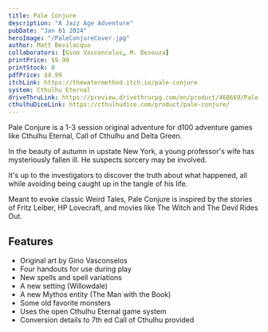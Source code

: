 ```yaml
---
title: Pale Conjure
description: "A Jazz Age Adventure"
pubDate: "Jan 01 2024"
heroImage: "/PaleConjureCover.jpg"
author: Matt Bevilacqua
collaborators: [Gino Vasconcelos, M. Desouza]
printPrice: $9.99
printStock: 0
pdfPrice: $4.99
itchLink: https://thewatermethod.itch.io/pale-conjure
system: Cthulhu Eternal
driveThruLink: https://preview.drivethrurpg.com/en/product/468669/Pale-Conjure-A-scenario-for-Cthulhu-Eternal?affiliate_id=463552
cthulhuDiceLink: https://cthulhudice.com/product/pale-conjure/
---
```


Pale Conjure is a 1-3 session original adventure for d100 adventure games like Cthulhu Eternal, Call of Cthulhu and Delta Green.

In the beauty of autumn in upstate New York, a young professor's wife has mysteriously fallen ill. He suspects sorcery may be involved.

It's up to the investigators to discover the truth about what happened, all while avoiding being caught up in the tangle of his life.

Meant to evoke classic Weird Tales, Pale Conjure is inspired by the stories of Fritz Leiber, HP Lovecraft, and movies like The Witch and The Devil Rides Out.

## Features

- Original art by Gino Vasconselos
- Four handouts for use during play
- New spells and spell variations
- A new setting (Willowdale)
- A new Mythos entity (The Man with the Book)
- Some old favorite monsters
- Uses the open Cthulhu Eternal game system
- Conversion details to 7th ed Call of Cthulhu provided
